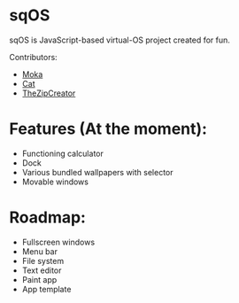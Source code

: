 <h1>sqOS</h1>

sqOS is JavaScript-based virtual-OS project created for fun.

Contributors:
- [Moka](https://github.com/DawnStar907)
- [Cat](https://github.com/yourmom64209)
- [TheZipCreator](https://github.com/https://github.com/TheZipCreator)

# Features (At the moment):

- Functioning calculator 
- Dock 
- Various bundled wallpapers with selector 
- Movable windows 

# Roadmap:

- Fullscreen windows
- Menu bar
- File system
- Text editor
- Paint app
- App template
